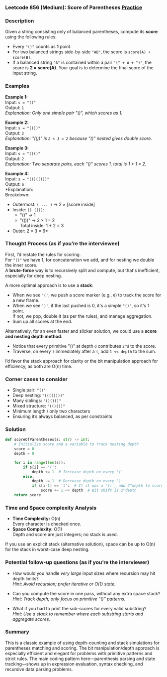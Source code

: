 ### Leetcode 856 (Medium): Score of Parentheses [Practice](https://leetcode.com/problems/score-of-parentheses)

### Description  
Given a string consisting only of balanced parentheses, compute its **score** using the following rules:  
- Every `"()"` counts as **1** point.  
- For two balanced strings side-by-side `"AB"`, the score is `score(A) + score(B)`.
- If a balanced string `"A"` is contained within a pair `"(" + A + ")"`, the score is **2 × score(A)**.
Your goal is to determine the final score of the input string.

### Examples  

**Example 1:**  
Input: `s = "()"`  
Output: `1`  
*Explanation: Only one simple pair "()", which scores as 1.*

**Example 2:**  
Input: `s = "(())"`  
Output: `2`  
*Explanation: "(())" is `2 × 1 = 2` because "()" nested gives double score.*

**Example 3:**  
Input: `s = "()()"`  
Output: `2`  
*Explanation: Two separate pairs, each "()" scores 1, total is 1 + 1 = 2.*

**Example 4:**  
Input: `s = "(()(()))"`  
Output: `6`  
*Explanation:  
Breakdown:  
- Outermost: `( ... )` → 2 × [score inside]
- Inside: `() (())`:  
  - "()" → 1  
  - "(())" → 2 × 1 = 2  
  Total inside: 1 + 2 = 3  
- Outer: 2 × 3 = 6*

### Thought Process (as if you’re the interviewee)  
First, I’d restate the rules for scoring.  
For `"()"` we have 1, for concatenation we add, and for nesting we double the inner score.  
A **brute-force** way is to recursively split and compute, but that's inefficient, especially for deep nesting.

A more optimal approach is to use a **stack**:  
- When we see `'('`, we push a score marker (e.g., `0`) to track the score for a new frame.
- When we see `')'`, if the last pushed is 0, it's a simple `"()"`, so it's 1 point.  
  If not, we pop, double it (as per the rules), and manage aggregation.
- Sum up all scores at the end.

Alternatively, for an even faster and slicker solution, we could use a **score and nesting depth method**:
- Notice that every primitive "()" at depth `d` contributes `2^d` to the score.
- Traverse, on every `)` immediately after a `(`, add `1 << depth` to the sum.

I’d favor the stack approach for clarity or the bit manipulation approach for efficiency, as both are O(n) time.

### Corner cases to consider  
- Single pair: `"()"`  
- Deep nesting: `"(((())))"`  
- Many siblings: `"()()()"`  
- Mixed structure: `"(()())"`  
- Minimum length / only two characters  
- Ensuring it’s always balanced, as per constraints

### Solution

```python
def scoreOfParentheses(s: str) -> int:
    # Initialize score and a variable to track nesting depth
    score = 0
    depth = 0

    for i in range(len(s)):
        if s[i] == '(':
            depth += 1  # Increase depth on every '('
        else:
            depth -= 1  # Decrease depth on every ')'
            if s[i-1] == '(':  # If it was a '()', add 2^depth to score
                score += 1 << depth  # Bit shift is 2^depth
    return score
```

### Time and Space complexity Analysis  

- **Time Complexity:** O(n)  
  Every character is checked once.
- **Space Complexity:** O(1)  
  Depth and score are just integers; no stack is used.

If you use an explicit stack (alternative solution), space can be up to O(n) for the stack in worst-case deep nesting.

### Potential follow-up questions (as if you’re the interviewer)  

- How would you handle *very large* input sizes where recursion may hit depth limits?  
  *Hint: Avoid recursion; prefer iterative or O(1) state.*

- Can you compute the score in one pass, without any extra space stack?  
  *Hint: Track depth; only focus on primitive "()" patterns.*

- What if you had to print the sub-scores for every valid substring?  
  *Hint: Use a stack to remember where each substring starts and aggregate scores.*

### Summary
This is a classic example of using depth-counting and stack simulations for parentheses matching and scoring. The bit manipulation/depth approach is especially efficient and elegant for problems with primitive patterns and strict rules. The main coding pattern here—parenthesis parsing and state tracking—shows up in expression evaluation, syntax checking, and recursive data parsing problems.